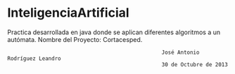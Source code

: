 InteligenciaArtificial
======================


Practica desarrollada en java donde se aplican diferentes algoritmos a un autómata.
Nombre del Proyecto: Cortacesped.

                                                     José Antonio Rodríguez Leandro
                                                     30 de Octubre de 2013
